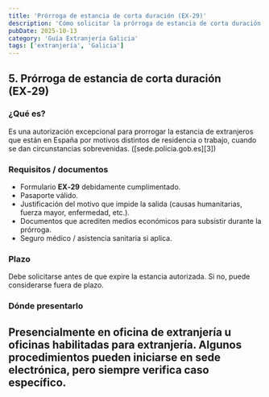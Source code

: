 ```yaml
---
title: 'Prórroga de estancia de corta duración (EX‑29)'
description: 'Cómo solicitar la prórroga de estancia de corta duración con el modelo EX‑29.'
pubDate: 2025-10-13
category: 'Guía Extranjería Galicia'
tags: ['extranjería', 'Galicia']
---
```


## 5. Prórroga de estancia de corta duración (EX‑29)

### ¿Qué es?

Es una autorización excepcional para prorrogar la estancia de extranjeros que están en España por motivos distintos de residencia o trabajo, cuando se dan circunstancias sobrevenidas.
([sede.policia.gob.es][3])

### Requisitos / documentos

- Formulario **EX‑29** debidamente cumplimentado.
- Pasaporte válido.
- Justificación del motivo que impide la salida (causas humanitarias, fuerza mayor, enfermedad, etc.).
- Documentos que acrediten medios económicos para subsistir durante la prórroga.
- Seguro médico / asistencia sanitaria si aplica.

### Plazo

Debe solicitarse antes de que expire la estancia autorizada. Si no, puede considerarse fuera de plazo.

### Dónde presentarlo

## Presencialmente en oficina de extranjería u oficinas habilitadas para extranjería. Algunos procedimientos pueden iniciarse en sede electrónica, pero siempre verifica caso específico.
